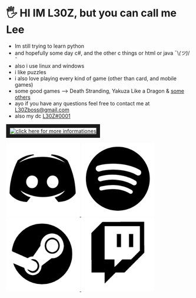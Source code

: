 # 🖐 HI IM L30Z, but you can call me Lee
- Im still trying to learn python 
- and hopefully some day c#, and the other c things or html or java ¯\\_(ツ)_/¯ 
- also i use linux and windows
- i like puzzles
- i also love playing every kind of game (other than card, and mobile games)
- some good games --> Death Stranding, Yakuza Like a Dragon & [some others](OTHERGOODGAMES.md)
- ayo if you have any questions feel free to contact me at L30Zboss@gmail.com
- also my dc [L30Z#0001](https://www.discord.gg/Y2VQWzr)

<a href="https://github.com/L30ZMine/L30ZMine/blob/main/MOREINFO.md
" target="_blank"><img src="https://i.imgur.com/DlcFrbK.png" 
alt="click here for more informationes" width="870" height="100" border="10" /></a>

<p float="left">
  <a href="http://www.discord.gg/invite/Y2VQWzr"/>
  <img src="/discord2.png" width="200"/>
  <a href="https://open.spotify.com/user/ekenhw5sdz2ya7di7gtkubi4r?si=uYsprdFYQCeXyiMxTqp-1w"/>
  <img src="/spotify2.png" width="200" /> 
  <a href="https://www.steamcommunity.com/id/L30Zmine"/>
  <img src="/steam2.png" width="200" />
  <a href="https://www.twitch.tv/l30zboss"/>
  <img src="/twitch2.png" width="200" />
</p>

